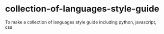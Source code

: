 # collection-of-languages-style-guide
To make a collection of languages style guide including python, javascript, css
